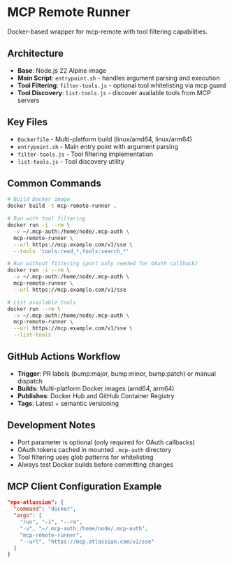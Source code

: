 # MCP Remote Runner

Docker-based wrapper for mcp-remote with tool filtering capabilities.

## Architecture

- **Base**: Node.js 22 Alpine image
- **Main Script**: `entrypoint.sh` - handles argument parsing and execution
- **Tool Filtering**: `filter-tools.js` - optional tool whitelisting via mcp guard
- **Tool Discovery**: `list-tools.js` - discover available tools from MCP servers

## Key Files

- `Dockerfile` - Multi-platform build (linux/amd64, linux/arm64)
- `entrypoint.sh` - Main entry point with argument parsing
- `filter-tools.js` - Tool filtering implementation
- `list-tools.js` - Tool discovery utility

## Common Commands

```bash
# Build Docker image
docker build -t mcp-remote-runner .

# Run with tool filtering
docker run -i --rm \
  -v ~/.mcp-auth:/home/node/.mcp-auth \
  mcp-remote-runner \
  --url https://mcp.example.com/v1/sse \
  --tools 'tools:read_*,tools:search_*'

# Run without filtering (port only needed for OAuth callback)
docker run -i --rm \
  -v ~/.mcp-auth:/home/node/.mcp-auth \
  mcp-remote-runner \
  --url https://mcp.example.com/v1/sse

# List available tools
docker run --rm \
  -v ~/.mcp-auth:/home/node/.mcp-auth \
  mcp-remote-runner \
  --url https://mcp.example.com/v1/sse \
  --list-tools
```

## GitHub Actions Workflow

- **Trigger**: PR labels (bump:major, bump:minor, bump:patch) or manual dispatch
- **Builds**: Multi-platform Docker images (amd64, arm64)
- **Publishes**: Docker Hub and GitHub Container Registry
- **Tags**: Latest + semantic versioning

## Development Notes

- Port parameter is optional (only required for OAuth callbacks)
- OAuth tokens cached in mounted `.mcp-auth` directory
- Tool filtering uses glob patterns for whitelisting
- Always test Docker builds before committing changes

## MCP Client Configuration Example

```json
"npx-atlassian": {
  "command": "docker",
  "args": [
    "run", "-i", "--rm",
    "-v", "~/.mcp-auth:/home/node/.mcp-auth",
    "mcp-remote-runner",
    "--url", "https://mcp.atlassian.com/v1/sse"
  ]
}
```